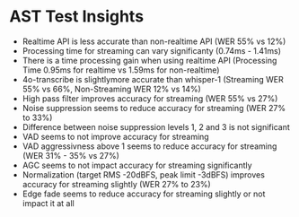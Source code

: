 # AST Test Insights

- Realtime API is less accurate than non-realtime API (WER 55% vs 12%)
- Processing time for streaming can vary significanty (0.74ms - 1.41ms)
- There is a time processing gain when using realtime API (Processing Time 0.95ms for realtime vs 1.59ms for non-realtime)
- 4o-transcribe is slightlymore accurate than whisper-1 (Streaming WER 55% vs 66%, Non-Streaming WER 12% vs 14%)
- High pass filter improves accuracy for streaming (WER 55% vs 27%)
- Noise suppression seems to reduce accuracy for streaming (WER 27% to 33%)
- Difference between noise suppression levels 1, 2 and 3 is not significant
- VAD seems to not improve accuracy for streaming
- VAD aggressivness above 1 seems to reduce accuracy for streaming (WER 31% - 35% vs 27%)
- AGC seems to not impact accuracy for streaming significantly
- Normalization (target RMS -20dBFS, peak limit -3dBFS) improves accuracy for streaming slightly (WER 27% to 23%)
- Edge fade seems to reduce accuracy for streaming slightly or not impact it at all